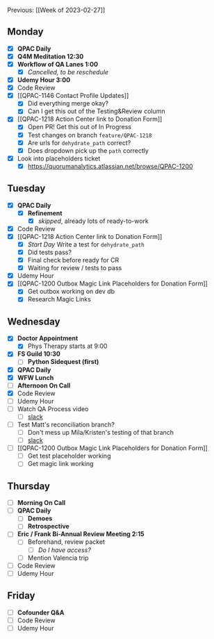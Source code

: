 Previous: [[Week of 2023-02-27]]

## Monday
- [x] **QPAC Daily**
- [x] **Q4M Meditation 12:30**
- [x] **Workflow of QA Lanes 1:00**
	- [x] *Cancelled, to be reschedule*
- [x] **Udemy Hour 3:00**
- [x] Code Review
- [x] [[QPAC-1146 Contact Profile Updates]]
	- [x] Did everything merge okay?
	- [x] Can I get this out of the Testing&Review column
- [x] [[QPAC-1218 Action Center link to Donation Form]]
	- [x] Open PR! Get this out of In Progress
	- [x] Test changes on branch `feature/QPAC-1218`
	- [x] Are urls for `dehydrate_path` correct?
	- [x] Does dropdown pick up the `path` correctly
- [x] Look into placeholders ticket
	- [x] https://quorumanalytics.atlassian.net/browse/QPAC-1200

## Tuesday
- [x] **QPAC Daily**
	- [x] **Refinement**
		- [x] *skipped*, already lots of ready-to-work
- [x] Code Review
- [x] [[QPAC-1218 Action Center link to Donation Form]]
	- [x] *Start Day* Write a test for `dehydrate_path`
	- [x] Did tests pass?
	- [x] Final check before ready for CR
	- [x] Waiting for review / tests to pass
- [x] Udemy Hour
- [x] [[QPAC-1200 Outbox Magic Link Placeholders for Donation Form]]
	- [x] Get outbox working on dev db
	- [x] Research Magic Links

## Wednesday
- [x] **Doctor Appointment**
	- [x] Phys Therapy starts at 9:00
- [x] **FS Guild 10:30**
	- [ ] **Python Sidequest (first)**
- [x] **QPAC Daily**
- [x] **WFW Lunch**
- [ ] **Afternoon On Call**
- [x] Code Review
- [ ] Udemy Hour
- [ ] Watch QA Process video
	- [ ] [slack](https://quorumanalytics.slack.com/archives/C02L9PUAVCG/p1678207735689819)
- [ ] Test Matt's reconciliation branch?
	- [ ] Don't mess up Mila/Kristen's testing of that branch
	- [ ] [slack](https://quorumanalytics.slack.com/archives/C02L9PUAVCG/p1678121338774149)
- [ ] [[QPAC-1200 Outbox Magic Link Placeholders for Donation Form]]
	- [ ] Get test placeholder working
	- [ ] Get magic link working

## Thursday
- [ ] **Morning On Call**
- [ ] **QPAC Daily**
	- [ ] **Demoes**
	- [ ] **Retrospective**
- [ ] **Eric / Frank Bi-Annual Review Meeting 2:15**
	- [ ] Beforehand, review packet
		- [ ] *Do I have access?*
	- [ ] Mention Valencia trip
- [ ] Code Review
- [ ] Udemy Hour

## Friday
- [ ] **Cofounder Q&A**
- [ ] Code Review
- [ ] Udemy Hour